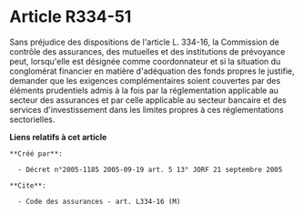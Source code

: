 # Article R334-51

Sans préjudice des dispositions de l'article L. 334-16, la Commission de contrôle des assurances, des mutuelles et des
institutions de prévoyance peut, lorsqu'elle est désignée comme coordonnateur et si la situation du conglomérat financier en
matière d'adéquation des fonds propres le justifie, demander que les exigences complémentaires soient couvertes par des
éléments prudentiels admis à la fois par la réglementation applicable au secteur des assurances et par celle applicable au
secteur bancaire et des services d'investissement dans les limites propres à ces réglementations sectorielles.

**Liens relatifs à cet article**

	**Créé par**:

	  - Décret n°2005-1185 2005-09-19 art. 5 13° JORF 21 septembre 2005

	**Cite**:

	  - Code des assurances - art. L334-16 (M)
